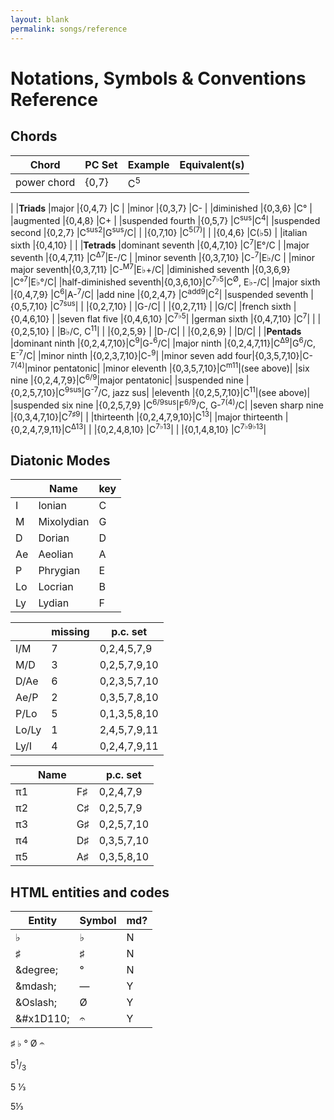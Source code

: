```yaml
---
layout: blank
permalink: songs/reference
---
```


Notations, Symbols & Conventions Reference
==========================================

Chords
------

|Chord              |PC Set     |Example    |Equivalent(s)  |
|-------------------|-----------|-----------|---------------|
|power chord        |{0,7}      |C<sup>5</sup>|
|
|**Triads**
|major              |{0,4,7}    |C          |
|minor              |{0,3,7}    |C-         |
|diminished         |{0,3,6}    |C°         |
|augmented          |{0,4,8}    |C+         |
|suspended fourth   |{0,5,7}    |C<sup>sus</sup>|C<sup>4</sup>|
|suspended second   |{0,2,7}    |C<sup>sus2</sup>|G<sup>sus</sup>/C|
|                   |{0,7,10}   |C<sup>5(7)</sup>|
|                   |{0,4,6}    |C(♭5)      |
|italian sixth      |{0,4,10}   |
|
|**Tetrads**
|dominant seventh   |{0,4,7,10} |C<sup>7</sup>|E°/C  |
|major seventh      |{0,4,7,11} |C<sup>Δ7</sup>|E-/C |
|minor seventh      |{0,3,7,10} |C-<sup>7</sup>|E♭/C |
|minor major seventh|{0,3,7,11} |C-<sup>M7</sup>|E♭+/C|
|diminished seventh |{0,3,6,9}  |C°<sup>7</sup>|E♭°/C|
|half-diminished seventh|{0,3,6,10}|C<sup>7♭5</sup>|C<sup>Ø</sup>, E♭-/C|
|major sixth        |{0,4,7,9}  |C<sup>6</sup>|A-<sup>7</sup>/C|
|add nine           |{0,2,4,7}  |C<sup>add9</sup>|C<sup>2</sup>|
|suspended seventh  |{0,5,7,10} |C<sup>7sus</sup>|
|                   |{0,2,7,10} |           |G-/C|
|                   |{0,2,7,11} |           |G/C|
|french sixth       |{0,4,6,10} |
|seven flat five    |{0,4,6,10} |C<sup>7♭5</sup>|
|german sixth       |{0,4,7,10} |C<sup>7</sup>|
|                   |{0,2,5,10} |       |B♭/C, C<sup>11</sup>|
|                   |{0,2,5,9}  |       |D-/C|
|                   |{0,2,6,9}  |       |D/C|
|
|**Pentads**
|dominant ninth     |{0,2,4,7,10}|C<sup>9</sup>|G-<sup>6</sup>/C|
|major ninth        |{0,2,4,7,11}|C<sup>Δ9</sup>|G<sup>6</sup>/C, E<sup>-7</sup>/C|
|minor ninth        |{0,2,3,7,10}|C-<sup>9</sup>|
|minor seven add four|{0,3,5,7,10}|C-<sup>7(4)</sup>|minor pentatonic|
|minor eleventh     |{0,3,5,7,10}|C<sup>m11</sup>|(see above)|
|six nine           |{0,2,4,7,9}|C<sup>6/9</sup>|major pentatonic|
|suspended nine     |{0,2,5,7,10}|C<sup>9sus</sup>|G<sup>-7</sup>/C, jazz sus|
|eleventh           |{0,2,5,7,10}|C<sup>11</sup>|(see above)|
|suspended six nine |{0,2,5,7,9} |C<sup>6/9sus</sup>|F<sup>6/9</sup>/C, G-<sup>7(4)</sup>/C|
|seven sharp nine   |{0,3,4,7,10}|C<sup>7♯9</sup>|
|
|thirteenth         |{0,2,4,7,9,10}|C<sup>13</sup>|
|major thirteenth   |{0,2,4,7,9,11}|C<sup>Δ13</sup>|
|                   |{0,2,4,8,10} |C<sup>7♭13</sup>|
|                   |{0,1,4,8,10} |C<sup>7♭9♭13</sup>|

Diatonic Modes
--------------

|   |Name       |key|
|---|-----------|---|
|I  |Ionian     |C  |
|M  |Mixolydian |G  |
|D  |Dorian     |D  |
|Ae |Aeolian    |A  |
|P  |Phrygian   |E  |
|Lo |Locrian    |B  |
|Ly |Lydian     |F  |

|     |missing|p.c. set
|-----|-------|---------
|I/M  |7      |0,2,4,5,7,9
|M/D  |3      |0,2,5,7,9,10
|D/Ae |6      |0,2,3,5,7,10
|Ae/P |2      |0,3,5,7,8,10
|P/Lo |5      |0,1,3,5,8,10
|Lo/Ly|1      |2,4,5,7,9,11
|Ly/I |4      |0,2,4,7,9,11

|   |Name       |   |p.c. set    |
|---|-----------|---|------------|
|π1 |           |F♯ |0,2,4,7,9   |
|π2 |           |C♯ |0,2,5,7,9   |
|π3 |           |G♯ |0,2,5,7,10  |
|π4 |           |D♯ |0,3,5,7,10  |
|π5 |           |A♯ |0,3,5,8,10  |

HTML entities and codes
-----------------------

|Entity         |Symbol|md?|
|---------------|------|---|
|&flat;         |♭     |N  |        
|&sharp;        |♯     |N  |
|&degree;       |°     |N  |
|&amp;mdash;    |&mdash;|Y |
|&amp;Oslash;   |Ø     |Y  |
|&amp;#x1D110;  |𝄐     |Y  |

<p>
&sharp;
&flat;
&deg;
&Oslash;
&#x1D110;
</p>

<p>5<sup>1</sup>/<sub>3</sub></p>
<p>5 1&#x2044;3</p>
<p>5&#x2153;</p>

<!--
|   | 2 | 3 | 4 | 5 | 7 |
|---|---|---|---|---|---|
| 2 | 4 | 5 | 6 | 7 | 9 |
| 3 | 5 | 6 | 7 | 8 | 10|
| 4 | 6 | 7 | 8 | 9 | 11|
| 5 | 7 | 8 | 9 | 10|   |
| 7 | 9 | 10| 11|   |   |

{0,2,4}
{0,2,5}
{0,2,6}
{0,2,7}     suspended, 1st inversion
{0,2,9}
{0,3,5}
{0,3,6}     diminished
{0,3,7}     minor
{0,3,8}     major, 1st inversion
{0,3,10}    
{0,4,6}
{0,4,7}     major
{0,4,8}     augmented
{0,4,9}     minor, 1st inversion
{0,4,11}    
{0,5,7}     suspended
{0,5,8}     minor, 2nd inversion
{0,5,9}     major, 2nd inversion
{0,5,10}    suspended, 2nd inversion
{0,7,9}
{0,7,10}    
{0,7,11}    
-->
